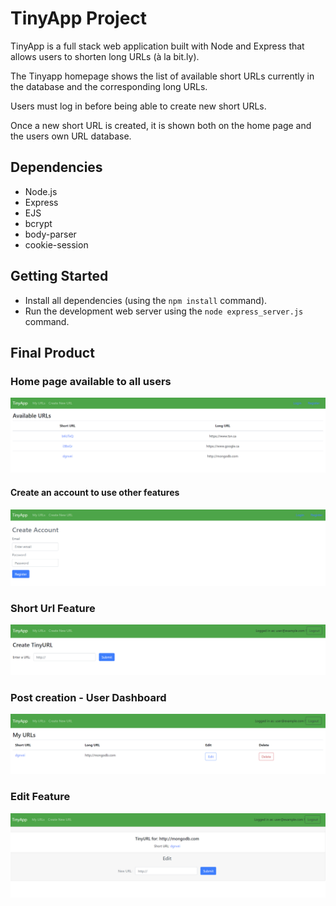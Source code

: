 # TinyApp Project

TinyApp is a full stack web application built with Node and Express that allows users to shorten long URLs (à la bit.ly).

The Tinyapp homepage shows the list of available short URLs currently in the database and the corresponding long URLs.

Users must log in before being able to create new short URLs.

Once a new short URL is created, it is shown both on the home page and the users own URL database.


## Dependencies

- Node.js
- Express
- EJS
- bcrypt
- body-parser
- cookie-session

## Getting Started

- Install all dependencies (using the `npm install` command).
- Run the development web server using the `node express_server.js` command.

## Final Product

### Home page available to all users
!["Screenshot of Home page"](https://github.com/michealap/tinyapp/blob/master/docs/home.PNG?raw=true)
#### Create an account to use other features
!["Screenshot of Register page"](https://github.com/michealap/tinyapp/blob/master/docs/register.PNG?raw=true)
### Short Url Feature
!["Screenshot of Create New Url page"](https://github.com/michealap/tinyapp/blob/master/docs/create.PNG?raw=true)
### Post creation - User Dashboard
!["Screenshot of New User Dashboard"](https://github.com/michealap/tinyapp/blob/master/docs/userUrl.PNG?raw=true)
### Edit Feature
!["Screenshot of Edit page"](https://github.com/michealap/tinyapp/blob/master/docs/useredit.PNG?raw=true)

